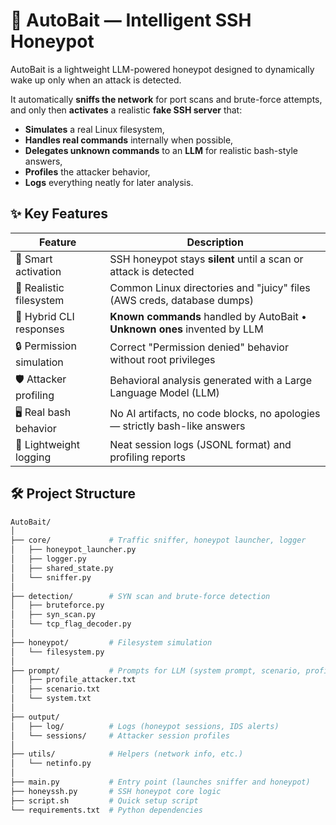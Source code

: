 # 🐍 AutoBait — Intelligent SSH Honeypot


AutoBait is a lightweight LLM-powered honeypot designed to dynamically wake up only when an attack is detected.

It automatically **sniffs the network** for port scans and brute-force attempts, and only then **activates** a realistic **fake SSH server** that:
- **Simulates** a real Linux filesystem,
- **Handles real commands** internally when possible,
- **Delegates unknown commands** to an **LLM** for realistic bash-style answers,
- **Profiles** the attacker behavior,
- **Logs** everything neatly for later analysis.


## ✨ Key Features

| Feature                    | Description                                                                 |
|-----------------------------|-----------------------------------------------------------------------------|
| 🧠 Smart activation         | SSH honeypot stays **silent** until a scan or attack is detected             |
| 📂 Realistic filesystem      | Common Linux directories and "juicy" files (AWS creds, database dumps)      |
| 🤖 Hybrid CLI responses      | **Known commands** handled by AutoBait • **Unknown ones** invented by LLM   |
| 🔒 Permission simulation    | Correct "Permission denied" behavior without root privileges                |
| 🛡️ Attacker profiling       | Behavioral analysis generated with a Large Language Model (LLM)             |
| 🖥️ Real bash behavior       | No AI artifacts, no code blocks, no apologies — strictly bash-like answers |
| 📜 Lightweight logging      | Neat session logs (JSONL format) and profiling reports                     |


## 🛠️ Project Structure

```bash
AutoBait/
│
├── core/             # Traffic sniffer, honeypot launcher, logger
│   ├── honeypot_launcher.py
│   ├── logger.py
│   ├── shared_state.py
│   └── sniffer.py
│
├── detection/        # SYN scan and brute-force detection
│   ├── bruteforce.py
│   ├── syn_scan.py
│   └── tcp_flag_decoder.py
│
├── honeypot/         # Filesystem simulation
│   └── filesystem.py
│
├── prompt/           # Prompts for LLM (system prompt, scenario, profiling)
│   ├── profile_attacker.txt
│   ├── scenario.txt
│   └── system.txt
│
├── output/
│   ├── log/          # Logs (honeypot sessions, IDS alerts)
│   └── sessions/     # Attacker session profiles
│
├── utils/            # Helpers (network info, etc.)
│   └── netinfo.py
│
├── main.py           # Entry point (launches sniffer and honeypot)
├── honeyssh.py       # SSH honeypot core logic
├── script.sh         # Quick setup script
└── requirements.txt  # Python dependencies

